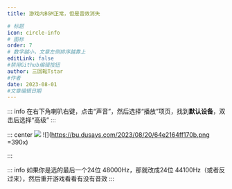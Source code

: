 ```yaml
---
title: 游戏内BGM正常，但是音效消失 

# 标题
icon: circle-info
# 图标
order: 7
# 数字越小，文章左侧排序越靠上
editLink: false
#禁用Github编辑按钮
author: 三回転Tstar
#作者
date: 2023-08-01
#文章编辑日期
---
```

::: info
在右下角喇叭右键，点击“声音”，然后选择“播放”项页，找到**默认设备**，双击后选择“高级”
:::

::: center
![](https://bu.dusays.com/2023/08/20/64e216447fa91.png) ![](https://bu.dusays.com/2023/08/20/64e2164ff170b.png =390x)

:::

::: info
如果你是选的最后一个24位 48000Hz，那就改成24位 44100Hz（或者反过来），然后重开游戏看看有没有音效 
:::

